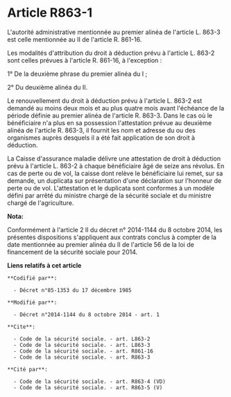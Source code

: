 # Article R863-1

L'autorité administrative mentionnée au premier alinéa de l'article L. 863-3 est celle mentionnée au II de l'article R.
861-16. 

Les modalités d'attribution du droit à déduction prévu à l'article L. 863-2 sont celles prévues à l'article R. 861-16, à
l'exception : 

1° De la deuxième phrase du premier alinéa du I ; 

2° Du deuxième alinéa du II.

Le renouvellement du droit à déduction prévu à l'article L. 863-2 est demandé au moins deux mois et au plus quatre mois avant
l'échéance de la période définie au premier alinéa de l'article R. 863-3. Dans le cas où le bénéficiaire n'a plus en sa
possession l'attestation prévue au deuxième alinéa de l'article R. 863-3, il fournit les nom et adresse du ou des organismes
auprès desquels il a été fait application de son droit à déduction. 

La Caisse d'assurance maladie délivre une attestation de droit à déduction prévu à l'article L. 863-2 à chaque bénéficiaire
âgé de seize ans révolus. En cas de perte ou de vol, la caisse dont relève le bénéficiaire lui remet, sur sa demande, un
duplicata sur présentation d'une déclaration sur l'honneur de perte ou de vol. L'attestation et le duplicata sont conformes à
un modèle défini par arrêté du ministre chargé de la sécurité sociale et du ministre chargé de l'agriculture.

**Nota:**

Conformément à l'article 2 II du décret n° 2014-1144 du 8 octobre 2014, les présentes dispositions s'appliquent aux contrats
conclus à compter de la date mentionnée au premier alinéa du II de l'article 56 de la loi de financement de la sécurité
sociale pour 2014.

**Liens relatifs à cet article**

	**Codifié par**:

	  - Décret n°85-1353 du 17 décembre 1985

	**Modifié par**:

	  - Décret n°2014-1144 du 8 octobre 2014 - art. 1

	**Cite**:

	  - Code de la sécurité sociale. - art. L863-2
	  - Code de la sécurité sociale. - art. L863-3
	  - Code de la sécurité sociale. - art. R861-16
	  - Code de la sécurité sociale. - art. R863-3

	**Cité par**:

	  - Code de la sécurité sociale. - art. R863-4 (VD)
	  - Code de la sécurité sociale. - art. R863-5 (V)
